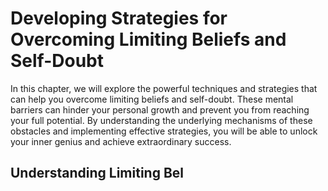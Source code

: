 Developing Strategies for Overcoming Limiting Beliefs and Self-Doubt
===============================================================================

In this chapter, we will explore the powerful techniques and strategies that can help you overcome limiting beliefs and self-doubt. These mental barriers can hinder your personal growth and prevent you from reaching your full potential. By understanding the underlying mechanisms of these obstacles and implementing effective strategies, you will be able to unlock your inner genius and achieve extraordinary success.

Understanding Limiting Bel
--------------------------

